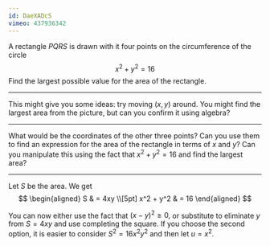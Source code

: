 ```yaml
---
id: DaeXADcS
vimeo: 437936342
---
```


A rectangle $PQRS$ is drawn with it four points on the circumference of the circle
$$
x^2 + y^2 = 16
$$
Find the largest possible value for the area of the rectangle.

---

This might give you some ideas: try moving $(x,y)$ around. You might find the largest area from the picture, but can you confirm it using algebra?

<geogebra id="th52mhwn"></geogebra>

---

What would be the coordinates of the other three points? Can you use them to find an expression for the area of the rectangle in terms of $x$ and $y$? Can you manipulate this using the fact that $x^2 + y^2 = 16$ and find the largest area?

---

Let $S$ be the area. We get
$$
\begin{aligned}
S & = 4xy \\[5pt]
x^2 + y^2 & = 16
\end{aligned}
$$

You can now either use the fact that $(x-y)^2 \geq 0,$ or substitute to eliminate $y$ from $S = 4xy$ and use completing the square. If you choose the second option, it is easier to consider $S^2 = 16x^2y^2$ and then let $u = x^2.$
